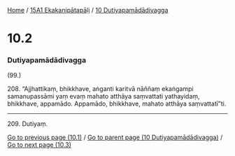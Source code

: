 
[Home](/) / [15A1 Ekakanipātapāḷi](../../15A1.md) / [10 Dutiyapamādādivagga](../10.md)

# 10.2

### Dutiyapamādādivagga

(99.)

208\. “Ajjhattikaṃ, bhikkhave, aṅganti karitvā nāññaṃ ekaṅgampi samanupassāmi yaṃ evaṃ mahato atthāya saṃvattati yathayidaṃ, bhikkhave, appamādo. Appamādo, bhikkhave, mahato atthāya saṃvattatī”ti.

---

209\. Dutiyaṃ.



[Go to previous page (10.1)](10.1.md) / [Go to parent page (10 Dutiyapamādādivagga)](../10.md) / [Go to next page (10.3)](10.3.md)



